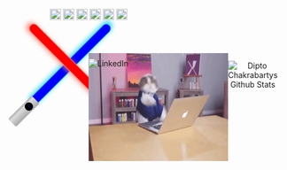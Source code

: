 <div id="context" style="position: relative;" align="center">
<div class="esquerda effect-e" id="sabre" style="position: absolute;width: 15px;height: 200px;border-radius: 15px 15px 0 0;border: 1px solid #23D2EC;box-shadow: -2px -5px 10px #23D2EC;left: 210px;background: #0000FF;transform: rotate(45deg);"></div>
<div class="esquerda" id="punhoE" style="position: absolute;top: 155px;left: 125px;width: 20px; height: 60px;background: linear-gradient(-90deg, #A9A9A9 0%, #DCDCDC 75%, #A9A9A9 100%);transform: rotate(45deg);border-radius: 1px 1px 3px 3px;">
<div style="position: relative;top: 10px;border-radius: 50%;width: 3px;height: 3px;background: #0000CD;border: 6px solid #000000;">
</div>
</div>

<div class="direita effect-d" id="sabre" style="position: absolute;width: 15px;height: 200px;border-radius: 15px 15px 0 0;box-shadow: -2px -5px 10px #FA8072;border: 1px solid #FA8072;left: 210px;background: red;transform: rotate(-45deg);"></div>
<div class="direita" id="punhoD" style="position: absolute;top: 155px;left: 295px;width: 20px;height: 60px;background: linear-gradient(-90deg, #000000 0%, #363636 75%, #000000 100%);border-radius: 1px 1px 3px 3px;transform: rotate(-45deg);">

<div style="position: relative;top: 10px;border-radius: 50%;width: 3px;height: 3px;background: #FF0000;border: 6px solid #000000;">
</div>
</div>

<div class="stats" style="position: absolute;top: 80px;left: 50%;display:flex;">
<img src="cat.gif" width="390px" height="195px" />

![Dipto Chakrabartys Github Stats](https://github-readme-stats.vercel.app/api?username=douglas-vitor&show_icons=true_color=FF0000&icon_color=FFD700&text_color=0000CD&bg_color=151515)


<a style="text-decoration: none;position: absolute;top: 10px;left: 0;" href="https://www.linkedin.com/in/douglas-vitor-7576a3150" target="_blank"><img src="https://img.shields.io/badge/LinkedIn-%230077B5.svg?&style=flat-square&logo=linkedin&logoColor=white" alt="LinkedIn"></a> </div>

<div class="box-skills" style="position: absolute;top: 100%;width: 100%;height: auto;">
    <img width="20px" height="20px" src="https://cdn.icon-icons.com/icons2/2107/PNG/512/file_type_html_icon_130541.png" />
    <img width="20px" height="20px" src="https://cdn.icon-icons.com/icons2/2107/PNG/512/file_type_css_icon_130661.png" />
    <img width="20px" height="20px" src="https://cdn.icon-icons.com/icons2/2107/PNG/512/file_type_js_official_icon_130509.png" />
    <img width="20px" height="20px" src="https://cdn.icon-icons.com/icons2/1508/PNG/512/python_104451.png" />
    <img width="20px" height="20px" src="https://cdn.icon-icons.com/icons2/2148/PNG/512/c_icon_132529.png" />
    <img width="20px" height="20px" src="https://cdn.icon-icons.com/icons2/2367/PNG/512/terminal_shell_icon_143501.png" />
</div>
</div>
